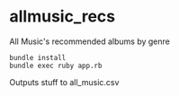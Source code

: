 allmusic_recs
=============

All Music's recommended albums by genre

    bundle install
    bundle exec ruby app.rb

Outputs stuff to all_music.csv
